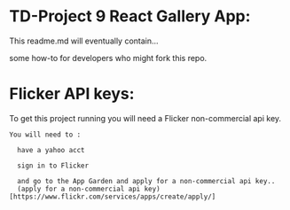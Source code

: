 # TD-Project 9 React Gallery App:

  This readme.md will eventually contain...

  some how-to for developers who might fork this repo.

# Flicker API keys:

  To get this project running you will need a Flicker non-commercial api key.

    You will need to :

      have a yahoo acct

      sign in to Flicker

      and go to the App Garden and apply for a non-commercial api key..
      (apply for a non-commercial api key)[https://www.flickr.com/services/apps/create/apply/]
